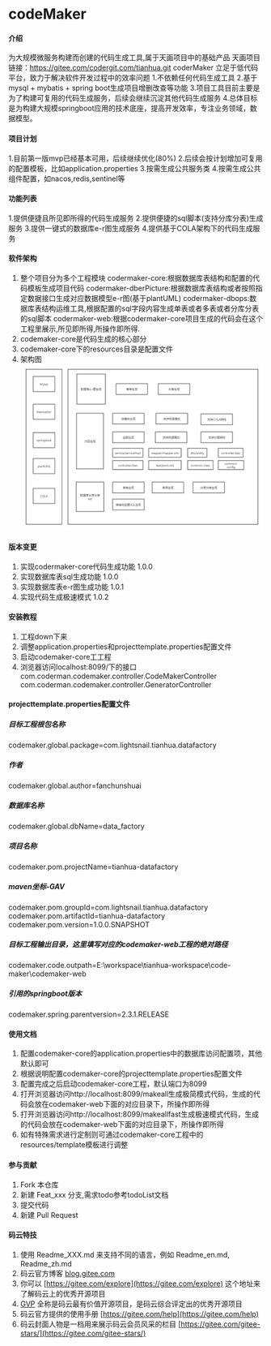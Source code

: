 # codeMaker

#### 介绍
为大规模微服务构建而创建的代码生成工具,属于天画项目中的基础产品
天画项目链接：https://gitee.com/codergit.com/tianhua.git
coderMaker 立足于低代码平台，致力于解决软件开发过程中的效率问题
1.不依赖任何代码生成工具
2.基于mysql + mybatis + spring boot生成项目增删改查等功能
3.项目工具目前主要是为了构建可复用的代码生成服务，后续会继续沉淀其他代码生成服务
4.总体目标是为构建大规模springboot应用的技术底座，提高开发效率，专注业务领域，数据模型。

#### 项目计划
1.目前第一版mvp已经基本可用，后续继续优化(80%)
2.后续会按计划增加可复用的配置模板，比如application.properties
3.按需生成公共服务类
4.按需生成公共组件配置，如nacos,redis,sentinel等

#### 功能列表
1.提供便捷且所见即所得的代码生成服务
2.提供便捷的sql脚本(支持分库分表)生成服务
3.提供一键式的数据库e-r图生成服务
4.提供基于COLA架构下的代码生成服务
#### 软件架构
1.  整个项目分为多个工程模块
codermaker-core:根据数据库表结构和配置的代码模板生成项目代码
codermaker-dberPicture:根据数据库表结构或者按照指定数据接口生成对应数据模型e-r图(基于plantUML)
codermaker-dbops:数据库表结构运维工具,根据配置的sql字段内容生成单表或者多表或者分库分表的sql脚本
codermaker-web:根据codermaker-core项目生成的代码会在这个工程里展示,所见即所得,所操作即所得.
2.  codemaker-core是代码生成的核心部分
3.  codemaker-core下的resources目录是配置文件
4.  架构图
![image](doc/img/天画-低代码平台(codeMaker).png) 

#### 版本变更

1.  实现codermaker-core代码生成功能 1.0.0
2.  实现数据库表sql生成功能 1.0.0
3.  实现数据库表e-r图生成功能 1.0.1
4.  实现代码生成极速模式  1.0.2
#### 安装教程

1.  工程down下来
2.  调整application.properties和projecttemplate.properties配置文件
3.  启动codemaker-core工工程
4.  浏览器访问localhost:8099/下的接口
com.coderman.codemaker.controller.CodeMakerController
com.coderman.codemaker.controller.GeneratorController
####  projecttemplate.properties配置文件
#####  目标工程根包名称
codemaker.global.package=com.lightsnail.tianhua.datafactory
#####  作者
codemaker.global.author=fanchunshuai
#####  数据库名称
codemaker.global.dbName=data_factory
#####  项目名称
codemaker.pom.projectName=tianhua-datafactory
#####  maven坐标-GAV
codemaker.pom.groupId=com.lightsnail.tianhua.datafactory
codemaker.pom.artifactId=tianhua-datafactory
codemaker.pom.version=1.0.0.SNAPSHOT
#####  目标工程输出目录，这里填写对应的codemaker-web工程的绝对路径
codemaker.code.outpath=E:\\workspace\\tianhua-workspace\\code-maker\\codemaker-web
#####  引用的springboot版本
codemaker.spring.parentversion=2.3.1.RELEASE



#### 使用文档

1.  配置codemaker-core的application.properties中的数据库访问配置项，其他默认即可
2.  根据说明配置codemaker-core的projecttemplate.properties配置文件
3.  配置完成之后启动codemaker-core工程，默认端口为8099
4.  打开浏览器访问http://localhost:8099/makeall生成极简模式代码，生成的代码会放在codemaker-web下面的对应目录下，所操作即所得
5.  打开浏览器访问http://localhost:8099/makeallfast生成极速模式代码，生成的代码会放在codemaker-web下面的对应目录下，所操作即所得
6.  如有特殊需求进行定制则可通过codemaker-core工程中的resources/template模板进行调整

#### 参与贡献

1.  Fork 本仓库
2.  新建 Feat_xxx 分支,需求todo参考todoList文档
3.  提交代码
4.  新建 Pull Request


#### 码云特技

1.  使用 Readme\_XXX.md 来支持不同的语言，例如 Readme\_en.md, Readme\_zh.md
2.  码云官方博客 [blog.gitee.com](https://blog.gitee.com)
3.  你可以 [https://gitee.com/explore](https://gitee.com/explore) 这个地址来了解码云上的优秀开源项目
4.  [GVP](https://gitee.com/gvp) 全称是码云最有价值开源项目，是码云综合评定出的优秀开源项目
5.  码云官方提供的使用手册 [https://gitee.com/help](https://gitee.com/help)
6.  码云封面人物是一档用来展示码云会员风采的栏目 [https://gitee.com/gitee-stars/](https://gitee.com/gitee-stars/)